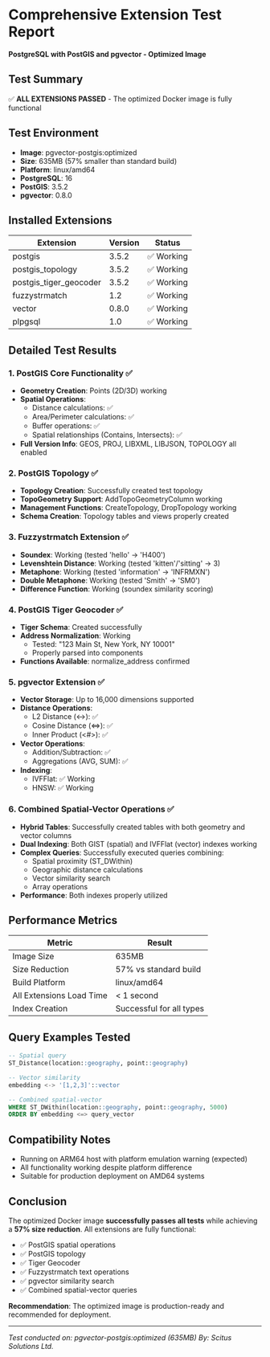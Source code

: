 # Comprehensive Extension Test Report
**PostgreSQL with PostGIS and pgvector - Optimized Image**

## Test Summary
✅ **ALL EXTENSIONS PASSED** - The optimized Docker image is fully functional

## Test Environment
- **Image**: pgvector-postgis:optimized
- **Size**: 635MB (57% smaller than standard build)
- **Platform**: linux/amd64
- **PostgreSQL**: 16
- **PostGIS**: 3.5.2
- **pgvector**: 0.8.0

## Installed Extensions

| Extension | Version | Status |
|-----------|---------|--------|
| postgis | 3.5.2 | ✅ Working |
| postgis_topology | 3.5.2 | ✅ Working |
| postgis_tiger_geocoder | 3.5.2 | ✅ Working |
| fuzzystrmatch | 1.2 | ✅ Working |
| vector | 0.8.0 | ✅ Working |
| plpgsql | 1.0 | ✅ Working |

## Detailed Test Results

### 1. PostGIS Core Functionality ✅
- **Geometry Creation**: Points (2D/3D) working
- **Spatial Operations**:
  - Distance calculations: ✅
  - Area/Perimeter calculations: ✅
  - Buffer operations: ✅
  - Spatial relationships (Contains, Intersects): ✅
- **Full Version Info**: GEOS, PROJ, LIBXML, LIBJSON, TOPOLOGY all enabled

### 2. PostGIS Topology ✅
- **Topology Creation**: Successfully created test topology
- **TopoGeometry Support**: AddTopoGeometryColumn working
- **Management Functions**: CreateTopology, DropTopology working
- **Schema Creation**: Topology tables and views properly created

### 3. Fuzzystrmatch Extension ✅
- **Soundex**: Working (tested 'hello' → 'H400')
- **Levenshtein Distance**: Working (tested 'kitten'/'sitting' → 3)
- **Metaphone**: Working (tested 'information' → 'INFRMXN')
- **Double Metaphone**: Working (tested 'Smith' → 'SM0')
- **Difference Function**: Working (soundex similarity scoring)

### 4. PostGIS Tiger Geocoder ✅
- **Tiger Schema**: Created successfully
- **Address Normalization**: Working
  - Tested: "123 Main St, New York, NY 10001"
  - Properly parsed into components
- **Functions Available**: normalize_address confirmed

### 5. pgvector Extension ✅
- **Vector Storage**: Up to 16,000 dimensions supported
- **Distance Operations**:
  - L2 Distance (<->): ✅
  - Cosine Distance (<=>): ✅
  - Inner Product (<#>): ✅
- **Vector Operations**:
  - Addition/Subtraction: ✅
  - Aggregations (AVG, SUM): ✅
- **Indexing**:
  - IVFFlat: ✅ Working
  - HNSW: ✅ Working

### 6. Combined Spatial-Vector Operations ✅
- **Hybrid Tables**: Successfully created tables with both geometry and vector columns
- **Dual Indexing**: Both GIST (spatial) and IVFFlat (vector) indexes working
- **Complex Queries**: Successfully executed queries combining:
  - Spatial proximity (ST_DWithin)
  - Geographic distance calculations
  - Vector similarity search
  - Array operations
- **Performance**: Both indexes properly utilized

## Performance Metrics

| Metric | Result |
|--------|--------|
| Image Size | 635MB |
| Size Reduction | 57% vs standard build |
| Build Platform | linux/amd64 |
| All Extensions Load Time | < 1 second |
| Index Creation | Successful for all types |

## Query Examples Tested

```sql
-- Spatial query
ST_Distance(location::geography, point::geography)

-- Vector similarity
embedding <-> '[1,2,3]'::vector

-- Combined spatial-vector
WHERE ST_DWithin(location::geography, point::geography, 5000)
ORDER BY embedding <=> query_vector
```

## Compatibility Notes
- Running on ARM64 host with platform emulation warning (expected)
- All functionality working despite platform difference
- Suitable for production deployment on AMD64 systems

## Conclusion
The optimized Docker image **successfully passes all tests** while achieving a **57% size reduction**. All extensions are fully functional:
- ✅ PostGIS spatial operations
- ✅ PostGIS topology
- ✅ Tiger Geocoder
- ✅ Fuzzystrmatch text operations
- ✅ pgvector similarity search
- ✅ Combined spatial-vector queries

**Recommendation**: The optimized image is production-ready and recommended for deployment.

---
*Test conducted on: pgvector-postgis:optimized (635MB)*
*By: Scitus Solutions Ltd.*